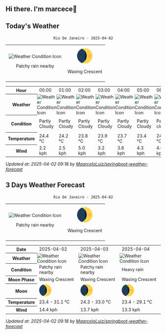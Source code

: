 ## Hi there. I'm marcece👋

<!--
**marcece/marcece** is a ✨ _special_ ✨ repository because its `README.md` (this file) appears on your GitHub profile.

Here are some ideas to get you started:

- 🔭 I’m currently working on ...
- 🌱 I’m currently learning ...
- 👯 I’m looking to collaborate on ...
- 🤔 I’m looking for help with ...
- 💬 Ask me about ...
- 📫 How to reach me: ...
- 😄 Pronouns: ...
- ⚡ Fun fact: ...
-->


<!-- HOURLY-START -->
## Today's Weather

<div align="center">

`Rio De Janeiro - 2025-04-02`

<table style="border-collapse: collapse; width: auto; margin: auto;">
<tr>
<td align="center" style="border: none; padding: 10px;">
<img src="https://cdn.weatherapi.com/weather/64x64/day/176.png" alt="Weather Condition Icon" style="width:50px; height:50px;"/>

Patchy rain nearby

</td>
<td align="center" style="border: none; padding: 10px;">
<img src="https://raw.githubusercontent.com/MaarceloLuiz/springboot-weather-forecast/main/assets/img/Waxing Crescent.png" alt="Moon Phase Icon" style="width:50px; height:50px;"/>

Waxing Crescent

</td>
</tr>
</table>
</div>

<table>
<tr><th>Hour</th>
<td>00:00</td><td>01:00</td><td>02:00</td><td>03:00</td><td>04:00</td><td>05:00</td><td>06:00</td><td>07:00</td><td>08:00</td><td>09:00</td><td>10:00</td><td>11:00</td><td>12:00</td><td>13:00</td><td>14:00</td><td>15:00</td><td>16:00</td><td>17:00</td><td>18:00</td><td>19:00</td><td>20:00</td><td>21:00</td><td>22:00</td><td>23:00</td></tr><tr><th>Weather</th>
<td style="padding: 0;"><img src="https://cdn.weatherapi.com/weather/64x64/night/116.png" alt="Weather Condition Icon" style="width:50px; height:50px;"/></td><td style="padding: 0;"><img src="https://cdn.weatherapi.com/weather/64x64/night/116.png" alt="Weather Condition Icon" style="width:50px; height:50px;"/></td><td style="padding: 0;"><img src="https://cdn.weatherapi.com/weather/64x64/night/116.png" alt="Weather Condition Icon" style="width:50px; height:50px;"/></td><td style="padding: 0;"><img src="https://cdn.weatherapi.com/weather/64x64/night/116.png" alt="Weather Condition Icon" style="width:50px; height:50px;"/></td><td style="padding: 0;"><img src="https://cdn.weatherapi.com/weather/64x64/night/116.png" alt="Weather Condition Icon" style="width:50px; height:50px;"/></td><td style="padding: 0;"><img src="https://cdn.weatherapi.com/weather/64x64/night/116.png" alt="Weather Condition Icon" style="width:50px; height:50px;"/></td><td style="padding: 0;"><img src="https://cdn.weatherapi.com/weather/64x64/day/116.png" alt="Weather Condition Icon" style="width:50px; height:50px;"/></td><td style="padding: 0;"><img src="https://cdn.weatherapi.com/weather/64x64/day/116.png" alt="Weather Condition Icon" style="width:50px; height:50px;"/></td><td style="padding: 0;"><img src="https://cdn.weatherapi.com/weather/64x64/day/176.png" alt="Weather Condition Icon" style="width:50px; height:50px;"/></td><td style="padding: 0;"><img src="https://cdn.weatherapi.com/weather/64x64/day/113.png" alt="Weather Condition Icon" style="width:50px; height:50px;"/></td><td style="padding: 0;"><img src="https://cdn.weatherapi.com/weather/64x64/day/116.png" alt="Weather Condition Icon" style="width:50px; height:50px;"/></td><td style="padding: 0;"><img src="https://cdn.weatherapi.com/weather/64x64/day/116.png" alt="Weather Condition Icon" style="width:50px; height:50px;"/></td><td style="padding: 0;"><img src="https://cdn.weatherapi.com/weather/64x64/day/176.png" alt="Weather Condition Icon" style="width:50px; height:50px;"/></td><td style="padding: 0;"><img src="https://cdn.weatherapi.com/weather/64x64/day/113.png" alt="Weather Condition Icon" style="width:50px; height:50px;"/></td><td style="padding: 0;"><img src="https://cdn.weatherapi.com/weather/64x64/day/176.png" alt="Weather Condition Icon" style="width:50px; height:50px;"/></td><td style="padding: 0;"><img src="https://cdn.weatherapi.com/weather/64x64/day/116.png" alt="Weather Condition Icon" style="width:50px; height:50px;"/></td><td style="padding: 0;"><img src="https://cdn.weatherapi.com/weather/64x64/day/176.png" alt="Weather Condition Icon" style="width:50px; height:50px;"/></td><td style="padding: 0;"><img src="https://cdn.weatherapi.com/weather/64x64/day/116.png" alt="Weather Condition Icon" style="width:50px; height:50px;"/></td><td style="padding: 0;"><img src="https://cdn.weatherapi.com/weather/64x64/night/176.png" alt="Weather Condition Icon" style="width:50px; height:50px;"/></td><td style="padding: 0;"><img src="https://cdn.weatherapi.com/weather/64x64/night/116.png" alt="Weather Condition Icon" style="width:50px; height:50px;"/></td><td style="padding: 0;"><img src="https://cdn.weatherapi.com/weather/64x64/night/113.png" alt="Weather Condition Icon" style="width:50px; height:50px;"/></td><td style="padding: 0;"><img src="https://cdn.weatherapi.com/weather/64x64/night/113.png" alt="Weather Condition Icon" style="width:50px; height:50px;"/></td><td style="padding: 0;"><img src="https://cdn.weatherapi.com/weather/64x64/night/113.png" alt="Weather Condition Icon" style="width:50px; height:50px;"/></td><td style="padding: 0;"><img src="https://cdn.weatherapi.com/weather/64x64/night/113.png" alt="Weather Condition Icon" style="width:50px; height:50px;"/></td></tr><tr><th>Condition</th>
<td>Partly Cloudy </td><td>Partly Cloudy </td><td>Partly Cloudy </td><td>Partly Cloudy </td><td>Partly Cloudy </td><td>Partly Cloudy </td><td>Partly cloudy</td><td>Partly Cloudy </td><td>Patchy rain nearby</td><td>Sunny</td><td>Partly Cloudy </td><td>Partly Cloudy </td><td>Patchy rain nearby</td><td>Sunny</td><td>Patchy rain nearby</td><td>Partly Cloudy </td><td>Patchy rain nearby</td><td>Partly Cloudy </td><td>Patchy rain nearby</td><td>Partly Cloudy </td><td>Clear </td><td>Clear </td><td>Clear </td><td>Clear </td></tr><tr><th>Temperature</th>
<td>24.4 °C</td><td>24.2 °C</td><td>23.8 °C</td><td>23.9 °C</td><td>23.7 °C</td><td>23.4 °C</td><td>24.2 °C</td><td>26.6 °C</td><td>27.4 °C</td><td>29.1 °C</td><td>30.2 °C</td><td>30.5 °C</td><td>31.1 °C</td><td>31.0 °C</td><td>30.5 °C</td><td>29.9 °C</td><td>28.9 °C</td><td>27.7 °C</td><td>27.5 °C</td><td>26.8 °C</td><td>26.4 °C</td><td>25.9 °C</td><td>25.7 °C</td><td>25.4 °C</td></tr><tr><th>Wind</th>
<td>2.2 kph</td><td>2.5 kph</td><td>5.0 kph</td><td>3.2 kph</td><td>3.6 kph</td><td>4.3 kph</td><td>4.0 kph</td><td>3.6 kph</td><td>4.7 kph</td><td>6.1 kph</td><td>8.6 kph</td><td>10.1 kph</td><td>13.0 kph</td><td>14.4 kph</td><td>14.0 kph</td><td>15.5 kph</td><td>15.5 kph</td><td>10.4 kph</td><td>11.2 kph</td><td>11.9 kph</td><td>9.0 kph</td><td>7.6 kph</td><td>6.5 kph</td><td>6.1 kph</td></tr></table>

*Updated at: 2025-04-02 09:18 by [MaarceloLuiz/springboot-weather-forecast](https://github.com/MaarceloLuiz/springboot-weather-forecast)*


<!-- HOURLY-END -->

<!-- MULTI-DAY-START -->
## 3 Days Weather Forecast

<div align="center">

`Rio De Janeiro - 2025-04-02`

<table style="border-collapse: collapse; width: auto; margin: auto;">
<tr>
<td align="center" style="border: none; padding: 10px;">
<img src="https://cdn.weatherapi.com/weather/64x64/day/176.png" alt="Weather Condition Icon" style="width:50px; height:50px;"/>

Patchy rain nearby

</td>
<td align="center" style="border: none; padding: 10px;">
<img src="https://raw.githubusercontent.com/MaarceloLuiz/springboot-weather-forecast/main/assets/img/Waxing Crescent.png" alt="Moon Phase Icon" style="width:50px; height:50px;"/>

Waxing Crescent

</td>
</tr>
</table>
</div>

<table>
<tr><th>Date</th>
<td>2025-04-02</td><td>2025-04-03</td><td>2025-04-04</td></tr><tr><th>Weather</th>
<td style="padding: 0;"><img src="https://cdn.weatherapi.com/weather/64x64/day/176.png" alt="Weather Condition Icon" style="width:50px; height:50px;"/></td><td style="padding: 0;"><img src="https://cdn.weatherapi.com/weather/64x64/day/176.png" alt="Weather Condition Icon" style="width:50px; height:50px;"/></td><td style="padding: 0;"><img src="https://cdn.weatherapi.com/weather/64x64/day/308.png" alt="Weather Condition Icon" style="width:50px; height:50px;"/></td></tr><tr><th>Condition</th>
<td width="200px">Patchy rain nearby</td><td width="200px">Patchy rain nearby</td><td width="200px">Heavy rain</td></tr><tr><th>Moon Phase</th>
<td>Waxing Crescent</td><td>Waxing Crescent</td><td>Waxing Crescent</td></tr><tr><th>Moon</th>
<td style="padding: 10;"><img src="https://raw.githubusercontent.com/MaarceloLuiz/springboot-weather-forecast/main/assets/img/Waxing Crescent.png" alt="Moon Phase Icon" style="width:40px; height:40px;"/></td><td style="padding: 10;"><img src="https://raw.githubusercontent.com/MaarceloLuiz/springboot-weather-forecast/main/assets/img/Waxing Crescent.png" alt="Moon Phase Icon" style="width:40px; height:40px;"/></td><td style="padding: 10;"><img src="https://raw.githubusercontent.com/MaarceloLuiz/springboot-weather-forecast/main/assets/img/Waxing Crescent.png" alt="Moon Phase Icon" style="width:40px; height:40px;"/></td></tr><tr><th>Temperature</th>
<td>23.4 - 31.1 °C</td><td>24.3 - 33.0 °C</td><td>23.4 - 29.1 °C</td></tr><tr><th>Wind</th>
<td>14.4 kph</td><td>13.7 kph</td><td>13.3 kph</td></tr></table>

*Updated at: 2025-04-02 09:18 by [MaarceloLuiz/springboot-weather-forecast](https://github.com/MaarceloLuiz/springboot-weather-forecast)*


<!-- MULTI-DAY-END -->
